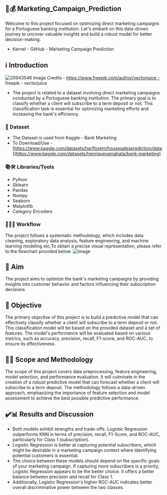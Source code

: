## 📣💰 Marketing_Campaign_Prediction
Welcome to this project focused on optimizing direct marketing campaigns for a Portuguese banking institution. Let's embark on this data-driven journey to uncover valuable insights and build a robust model for better decision-making.
- Kernel - GitHub - Marketing Campaign Prediction

## ℹ️ Introduction
![20943546](https://github.com/Vivikt-573/Marketing_Campaign_Prediction/assets/148704966/473a2d6c-b76a-45a4-b949-231cf4b30f6c)
Image Credits - https://www.freepik.com/author/vectorjuice - freepik - vectorjuice
- The project is related to a dataset involving direct marketing campaigns conducted by a Portuguese banking institution. The primary goal is to classify whether a client will subscribe to a term deposit or not. This classification task is essential for optimizing marketing efforts and increasing the bank's efficiency.

### 💾 Dataset
- The Dataset is used from Kaggle - Bank Marketing
- To Download/Use - [https://www.kaggle.com/datasets/harlfoxem/housesalesprediction/data](https://www.kaggle.com/datasets/henriqueyamahata/bank-marketing)

### 📚🛠️ Libraries/Tools
- Python
- Sklearn
- Pandas 
- Numpy
- Seaborn
- Matplotlib
- Category Encoders


### 👨🏻‍💻 Workflow
The project follows a systematic methodology, which includes data cleaning, exploratory data analysis, feature engineering, and machine learning modeling etc,To obtain a precise visual representation, please refer to the flowchart provided below. 
![image](https://github.com/Vivikt-573/Marketing_Campaign_Prediction/assets/148704966/1e765412-397f-4881-9530-aa0dd6ad3956)




## 🎯 Aim

The project aims to optimize the bank's marketing campaigns by providing insights into customer behavior and factors influencing their subscription decisions


## 📌 Objective

The primary objective of this project is to build a predictive model that can effectively classify whether a client will subscribe to a term deposit or not. This classification model will be based on the provided dataset and a set of features. The model's performance will be evaluated based on various metrics, such as accuracy, precision, recall, F1-score, and ROC-AUC, to ensure its effectiveness.


## 🧑‍🔬 Scope and Methodology

The scope of this project covers data preprocessing, feature engineering, model selection, and performance evaluation. It will culminate in the creation of a robust predictive model that can forecast whether a client will subscribe to a term deposit. The methodology follows a data-driven approach, emphasizing the importance of feature selection and model assessment to achieve the best possible predictive performance.

## ✔️📊 Results and Discussion

- Both models exhibit strengths and trade-offs. Logistic Regression outperforms KNN in terms of precision, recall, F1-Score, and ROC-AUC, particularly for Class 1 (subscription).
- Logistic Regression is better at capturing potential subscribers, which might be desirable in a marketing campaign context where identifying potential customers is essential.
- The choice between these models should depend on the specific goals of your marketing campaign. If capturing more subscribers is a priority, Logistic Regression appears to be the better choice. It offers a better balance between precision and recall for Class 1.
- Additionally, Logistic Regression's higher ROC-AUC indicates better overall discriminative power between the two classes.
